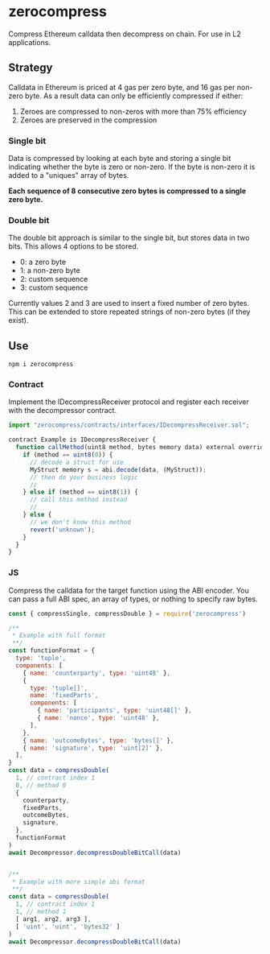 # zerocompress

Compress Ethereum calldata then decompress on chain. For use in L2 applications.

## Strategy

Calldata in Ethereum is priced at 4 gas per zero byte, and 16 gas per non-zero byte. As a result data can only be efficiently compressed if either:

1. Zeroes are compressed to non-zeros with more than 75% efficiency
2. Zeroes are preserved in the compression

### Single bit

Data is compressed by looking at each byte and storing a single bit indicating whether the byte is zero or non-zero. If the byte is non-zero it is added to a "uniques" array of bytes.

**Each sequence of 8 consecutive zero bytes is compressed to a single zero byte.**

### Double bit

The double bit approach is similar to the single bit, but stores data in two bits. This allows 4 options to be stored.

- 0: a zero byte
- 1: a non-zero byte
- 2: custom sequence
- 3: custom sequence

Currently values 2 and 3 are used to insert a fixed number of zero bytes. This can be extended to store repeated strings of non-zero bytes (if they exist).

## Use

`npm i zerocompress`

### Contract

Implement the IDecompressReceiver protocol and register each receiver with the decompressor contract.

```js
import "zerocompress/contracts/interfaces/IDecompressReceiver.sol";

contract Example is IDecompressReceiver {
  function callMethod(uint8 method, bytes memory data) external override {
    if (method == uint8(0)) {
      // decode a struct for use
      MyStruct memory s = abi.decode(data, (MyStruct));
      // then do your business logic
      //
    } else if (method == uint8(1)) {
      // call this method instead
      //
    } else {
      // we don't know this method
      revert('unknown');
    }
  }
}
```

### JS

Compress the calldata for the target function using the ABI encoder. You can pass a full ABI spec, an array of types, or nothing to specify raw bytes.

```js
const { compressSingle, compressDouble } = require('zerocompress')

/**
 * Example with full format
 **/
const functionFormat = {
  type: 'tuple',
  components: [
    { name: 'counterparty', type: 'uint48' },
    {
      type: 'tuple[]',
      name: 'fixedParts',
      components: [
        { name: 'participants', type: 'uint48[]' },
        { name: 'nonce', type: 'uint48' },
      ],
    },
    { name: 'outcomeBytes', type: 'bytes[]' },
    { name: 'signature', type: 'uint[2]' },
  ],
}
const data = compressDouble(
  1, // contract index 1
  0, // method 0
  {
    counterparty,
    fixedParts,
    outcomeBytes,
    signature,
  },
  functionFormat
)
await Decompressor.decompressDoubleBitCall(data)


/**
 * Example with more simple abi format
 **/
const data = compressDouble(
  1, // contract index 1
  1, // method 1
  [ arg1, arg2, arg3 ],
  [ 'uint', 'uint', 'bytes32' ]
)
await Decompressor.decompressDoubleBitCall(data)
```
